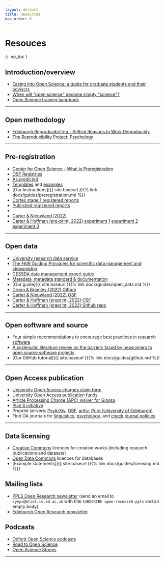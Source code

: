 ```yaml
---
layout: default
title: Resources
nav_order: 6
---
```


# Resouces
{: .no_toc }

<!-- <details open markdown="block">
  <summary>
    Table of contents
  </summary>
  {: .text-delta }
1. TOC
{:toc}
</details>

--- -->

## Introduction/overview

- [Easing Into Open Science: a guide for graduate students and their advisors](https://online.ucpress.edu/collabra/article/7/1/18684/115927/Easing-Into-Open-Science-A-Guide-for-Graduate)
- [When will "open science" become simply "science"?](https://genomebiology.biomedcentral.com/articles/10.1186/s13059-015-0669-2)
- [Open Science training handbook](https://open-science-training-handbook.gitbook.io/book/introduction)

---

## Open methodology

- [Edinburgh ReproducibiliTea - Selfish Reasons to Work Reproducibly](https://www.youtube.com/watch?v=bZ0L53VZQF4)
- [The Reproducibility Project: Psychology](https://osf.io/ezcuj/wiki/home/)

---

## Pre-registration

- [Center for Open Science - What is Preregistration](https://www.cos.io/initiatives/prereg)
- [OSF Registries](https://osf.io/registries)
- [As.predicted](https://aspredicted.org/)
- [Templates](https://osf.io/zab38/wiki/home/?view) and [examples](https://osf.io/e6auq/wiki/Example%20Preregistrations/?view)
- [Our Instructions]({{ site.baseurl }}{% link docs/guides/preregistration.md %})
- [Cortex stage 1 registered reports](https://osf.io/d2y4c/) 
- [Published registered reports](https://www.zotero.org/groups/479248/osf/collections/KEJP68G9)
- 
- [Carter & Nieuwland (2022)](https://osf.io/b8fuz) 
- [Carter & Hoffman (pre-print, 2022) experiment 1](https://osf.io/h73qg) [experiment 2](https://osf.io/zu76h) [experiment 3](https://osf.io/cqr7a) 

---

## Open data

- [University research data service](https://www.ed.ac.uk/information-services/research-support/research-data-service)
- [The FAIR Guiding Principles for scientific data management and stewardship](https://www.nature.com/articles/sdata201618)
- [CESSDA data management expert guide](https://www.cessda.eu/Training/Training-Resources/Library/Data-Management-Expert-Guide)
- [Metadata, metadata standard & documentation](https://www.utwente.nl/en/bms/datalab/datasharing/new-rich-text-document/)
- [Our guide]({{ site.baseurl }}{% link docs/guides/open_data.md %})
- [Droop & Bramley (2022) Github](https://github.com/Stephaniedroop/inferring-intention)
- [Carter & Nieuwland (2022) OSF](https://osf.io/ud2b7/)
- [Carter & Hoffman (preprint, 2022) OSF](https://osf.io/a8j4c/) 
- [Carter & Hoffman (preprint, 2022) Github repo](https://github.com/gacarter/spr) 

---

## Open software and source

- [Four simple recommendations to encourage best practices in research software](https://f1000research.com/articles/6-876/v1)
- [A systematic literature review on the barriers faced by newcomers to open source software projects](http://igor.pro.br/publica/papers/IST_SysReview_PrePrint.pdf)
- [Our GitHub tutorial]({{ site.baseurl }}{% link docs/guides/github.md %})

---

## Open Access publication

- [University Open Access charges claim form](https://www.ed.ac.uk/information-services/research-support/publish-research/open-access/open-access-publication-charges-claim-form)
- [University Open Access publication funds](https://www.ed.ac.uk/information-services/research-support/publish-research/open-access/request-apc-payment)
- [Article Processing Charge (APC) waiver for Glossa](https://www.glossa-journal.org/about/submissions/)
- [Plan S initiative](https://www.coalition-s.org/why-plan-s/)
- Preprint servers: [PsyArXiv](https://psyarxiv.com/), [OSF](https://osf.io/), [arXiv](https://arxiv.org/), [Pure (University of Edinburgh)](https://www.ed.ac.uk/information-services/research-support/research-information-management/pure)
- Find OA journals for [linguistics](https://oaling.wordpress.com/), [psychology](https://open-access.net/en/open-access-in-individual-disciplines/psychology), and [check journal policies](https://v2.sherpa.ac.uk/romeo/)

---

## Data licensing

- [Creative Commons](https://chooser-beta.creativecommons.org/) licences for creative works (including research publications and datasets)
- [Open Data Commons](https://opendatacommons.org/licenses/index.html) licences for databases
- [Example statements]({{ site.baseurl }}{% link docs/guides/licensing.md %})

## Mailing lists

- [PPLS Open Research newsletter](https://mlist.is.ed.ac.uk/lists/info/open-research-ppls) (send an email to `sympa@mlist.is.ed.ac.uk` with title `SUBSCRIBE open-research-ppls` and an empty body)
- [Edinburgh Open Research newsletter](https://mailchi.mp/8800ecd49891/edinburgh_open_research-14874980)

## Podcasts

- [Oxford Open Science podcasts](https://podcasts.ox.ac.uk/series/open-science)
- [Road to Open Science](https://www.uu.nl/en/research/utrecht-young-academy/projects/open-science/road-to-open-science-podcast)
- [Open Science Stories](https://player.fm/series/open-science-stories)

---
